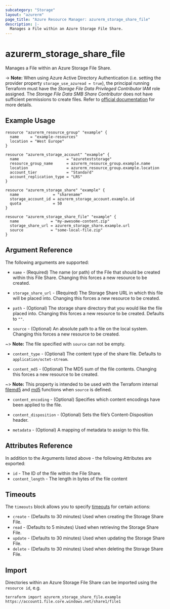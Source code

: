 ```yaml
---
subcategory: "Storage"
layout: "azurerm"
page_title: "Azure Resource Manager: azurerm_storage_share_file"
description: |-
  Manages a File within an Azure Storage File Share.
---
```


# azurerm_storage_share_file

Manages a File within an Azure Storage File Share.

-> **Note:** When using Azure Active Directory Authentication (i.e. setting the provider property `storage_use_azuread = true`), the principal running Terraform must have the *Storage File Data Privileged Contributor* IAM role assigned. The *Storage File Data SMB Share Contributor* does not have sufficient permissions to create files. Refer to [official documentation](https://learn.microsoft.com/en-us/rest/api/storageservices/authorize-with-azure-active-directory#permissions-for-file-service-operations) for more details.

## Example Usage

```hcl
resource "azurerm_resource_group" "example" {
  name     = "example-resources"
  location = "West Europe"
}

resource "azurerm_storage_account" "example" {
  name                     = "azureteststorage"
  resource_group_name      = azurerm_resource_group.example.name
  location                 = azurerm_resource_group.example.location
  account_tier             = "Standard"
  account_replication_type = "LRS"
}

resource "azurerm_storage_share" "example" {
  name               = "sharename"
  storage_account_id = azurerm_storage_account.example.id
  quota              = 50
}

resource "azurerm_storage_share_file" "example" {
  name              = "my-awesome-content.zip"
  storage_share_url = azurerm_storage_share.example.url
  source            = "some-local-file.zip"
}
```

## Argument Reference

The following arguments are supported:

* `name` - (Required) The name (or path) of the File that should be created within this File Share. Changing this forces a new resource to be created.

* `storage_share_url` - (Required) The Storage Share URL in which this file will be placed into. Changing this forces a new resource to be created.

* `path` - (Optional) The storage share directory that you would like the file placed into. Changing this forces a new resource to be created. Defaults to `""`.

* `source` - (Optional) An absolute path to a file on the local system. Changing this forces a new resource to be created.

~> **Note:** The file specified with `source` can not be empty.

* `content_type` - (Optional) The content type of the share file. Defaults to `application/octet-stream`.

* `content_md5` - (Optional) The MD5 sum of the file contents. Changing this forces a new resource to be created.

~> **Note:** This property is intended to be used with the Terraform internal [filemd5](https://www.terraform.io/docs/configuration/functions/filemd5.html) and [md5](https://www.terraform.io/docs/configuration/functions/md5.html) functions when `source` is defined.

* `content_encoding` - (Optional) Specifies which content encodings have been applied to the file.

* `content_disposition` - (Optional) Sets the file’s Content-Disposition header.

* `metadata` - (Optional) A mapping of metadata to assign to this file.

## Attributes Reference

In addition to the Arguments listed above - the following Attributes are exported:

* `id` - The ID of the file within the File Share.
* `content_length` - The length in bytes of the file content

## Timeouts

The `timeouts` block allows you to specify [timeouts](https://developer.hashicorp.com/terraform/language/resources/configure#define-operation-timeouts) for certain actions:

* `create` - (Defaults to 30 minutes) Used when creating the Storage Share File.
* `read` - (Defaults to 5 minutes) Used when retrieving the Storage Share File.
* `update` - (Defaults to 30 minutes) Used when updating the Storage Share File.
* `delete` - (Defaults to 30 minutes) Used when deleting the Storage Share File.

## Import

Directories within an Azure Storage File Share can be imported using the `resource id`, e.g.

```shell
terraform import azurerm_storage_share_file.example https://account1.file.core.windows.net/share1/file1
```
